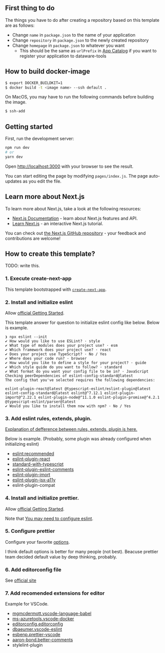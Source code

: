 ## First thing to do

The things you have to do after creating a repository based on this template are as follows:

- Change `name` in `package.json` to the name of your application
- Change `repository` in `package.json` to the newly created repository
- Change `homepage` in `package.json` to whatever you want
  - This should be the same as `urlPrefix` in
    [App Catalog](https://github.com/dataware-tools/app-common/blob/master/src/app/catalog.tsx)
    if you want to register your application to dataware-tools

## How to build docker-image

```bash
$ export DOCKER_BUILDKIT=1
$ docker build -t <image name> --ssh default .

```

On MacOS, you may have to run the following commands before building the image.

```bash
$ ssh-add

```

## Getting started

First, run the development server:

```bash
npm run dev
# or
yarn dev
```

Open [http://localhost:3000](http://localhost:3000) with your browser to see the result.

You can start editing the page by modifying `pages/index.js`. The page auto-updates as you edit the file.

## Learn more about Next.js

To learn more about Next.js, take a look at the following resources:

- [Next.js Documentation](https://nextjs.org/docs) - learn about Next.js features and API.
- [Learn Next.js](https://nextjs.org/learn) - an interactive Next.js tutorial.

You can check out [the Next.js GitHub repository](https://github.com/vercel/next.js/) - your feedback and contributions are welcome!

## How to create this template?

TODO: write this.

### 1. Execute create-next-app

This template bootstrapped with [`create-next-app`](https://github.com/vercel/next.js/tree/canary/packages/create-next-app).

### 2. Install and initialize eslint

Allow [official Getting Started](https://eslint.org/docs/user-guide/getting-started).

This template answer for question to initialize eslint config like below. Below is example.

```
❯ npx eslint --init
✔ How would you like to use ESLint? · style
✔ What type of modules does your project use? · esm
✔ Which framework does your project use? · react
✔ Does your project use TypeScript? · No / Yes
✔ Where does your code run? · browser
✔ How would you like to define a style for your project? · guide
✔ Which style guide do you want to follow? · standard
✔ What format do you want your config file to be in? · JavaScript
Checking peerDependencies of eslint-config-standard@latest
The config that you've selected requires the following dependencies:

eslint-plugin-react@latest @typescript-eslint/eslint-plugin@latest eslint-config-standard@latest eslint@^7.12.1 eslint-plugin-import@^2.22.1 eslint-plugin-node@^11.1.0 eslint-plugin-promise@^4.2.1 @typescript-eslint/parser@latest
✔ Would you like to install them now with npm? · No / Yes
```

### 3. Add eslint rules, extends, plugin.

[Explanation of defference between rules, extends, plugin is here.](https://blog.ojisan.io/eslint-plugin-and-extend)

Below is example. (Probably, some plugin was already configured when initializing eslint)

- [eslint:recommended](https://eslint.org/docs/rules/)
- [eslint-plugin-react](https://github.com/yannickcr/eslint-plugin-react)
- [standard-with-typescript](https://github.com/standard/eslint-config-standard-with-typescript)
- [eslint-plugin-eslint-comments](https://mysticatea.github.io/eslint-plugin-eslint-comments/)
- [eslint-plugin-imort](https://github.com/benmosher/eslint-plugin-import)
- [eslint-plugin-jsx-a11y](https://github.com/jsx-eslint/eslint-plugin-jsx-a11y)
- eslint-plugin-compat

### 4. Install and initialize prettier.

Allow [official Getting Started](https://prettier.io/docs/en/install.html).

Note that [You may need to configure eslint](https://prettier.io/docs/en/install.html#eslint-and-other-linters).

### 5. Configure prettier

Configure your favorite [options](https://prettier.io/docs/en/options.html).

I think default options is better for many people (not best). Beacuse prettier team decided default value by deep thinking, probably.

### 6. Add editorconfig file

See [official site](https://editorconfig.org/)

### 7. Add recomended extensions for editor

Example for VSCode.

- [mgmcdermott.vscode-language-babel](https://marketplace.visualstudio.com/items?itemName=mgmcdermott.vscode-language-babel)
- [ms-azuretools.vscode-docker](https://marketplace.visualstudio.com/items?itemName=ms-azuretools.vscode-docker)
- [editorconfig.editorconfig](https://marketplace.visualstudio.com/items?itemName=EditorConfig.EditorConfig)
- [dbaeumer.vscode-eslint](https://marketplace.visualstudio.com/items?itemName=dbaeumer.vscode-eslint)
- [esbenp.prettier-vscode](https://marketplace.visualstudio.com/items?itemName=esbenp.prettier-vscode)
- [aaron-bond.better-comments](https://marketplace.visualstudio.com/items?itemName=aaron-bond.better-comments)
- stylelint-plugin
